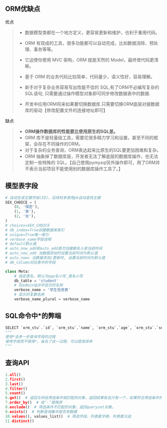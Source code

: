 ## ORM优缺点

优点

> - 数据模型类都在一个地方定义，更容易更新和维护，也利于重用代码。
>
> - ORM 有现成的工具，很多功能都可以自动完成，比如数据消除、预处理、事务等等。
>
> - 它迫使你使用 MVC 架构，ORM 就是天然的 Model，最终使代码更清晰。
>
> - 基于 ORM 的业务代码比较简单，代码量少，语义性好，容易理解。
>
> - 新手对于复杂业务容易写出性能不佳的 SQL,有了ORM不必编写复杂的SQL语句, 只需要通过操作模型对象即可同步修改数据表中的数据.
>
> - 开发中应用ORM将来如果要切换数据库.只需要切换ORM底层对接数据库的驱动【修改配置文件的连接地址即可】

缺点

> - **ORM操作数据库的性能要比使用原生的SQL差。**
> - ORM 库不是轻量级工具，需要花很多精力学习和设置，甚至不同的框架，会存在不同操作的ORM。
> - 对于复杂的业务查询，ORM表达起来比原生的SQL要更加困难和复杂。
> - ORM 抽象掉了数据库层，开发者无法了解底层的数据库操作，也无法定制一些特殊的 SQL。【自己使用pymysql另外操作即可，用了ORM并不表示当前项目不能使用别的数据库操作工具了。】

## 模型表字段

~~~python
# 自动生成主键字段(ID)，后续较多使用pk自动查找主键
SEX_CHOICE = (
    (0, '保密'),
    (1, '男'),
    (2, '女'),
)
# choices=SEX_CHOICE
# db_index=True创建数据库索引
# unique=True唯一索引
# verbose_name字段说明
# default默认值
# auto_now_add和auto_add首次创建都会入库当前时间
# auto_now_add 当数据添加时设置当前时间为默认值
# auto_now= 当数据添加/更新时, 设置当前时间为默认值
# db_column对应表中的字段

class Meta:
    # 指定表名，默认为app名小写_类名小写
    db_table = 'student'
    # 在admin站点中显示的名称
    verbose_name = '学生信息表'
    # 显示的复数名称
    verbose_name_plural = verbose_name
~~~

## SQL命令中*的弊端

~~~python
SELECT `orm_stu`.`id`, `orm_stu`.`name`, `orm_stu`.`age`, `orm_stu`.`sex`, `orm_stu`.`create_time`, `orm_stu`.`class`, `orm_stu`.`description` FROM `orm_stu` LIMIT 21; args=()
"""
使用*会多一步查询字段的过程
使用字段而不使用*，省去了这一过程，可以提高效率
"""

~~~

## 查询API

~~~python
1.all()
2.first()
3.last()
4.filter()
5.count()
6.get()  # 返回与所给筛选条件相匹配的对象，返回结果有且只有一个，如果符合筛选条件的对象超过一个或者没有都会抛出错误。
7.order_by()  # 给‘-’是降序
8.exclude()  # 筛选条件不匹配的对象，返回queryset对象。
9.exists()  # 判断查询集中是否有数据
10.values(), values_list()  # 筛选字段，列表套字典，列表套元组
11.distinct()
~~~


